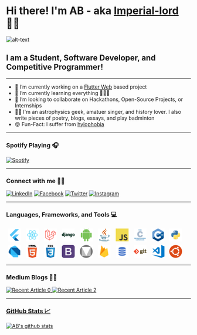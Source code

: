 # Hi there! I'm AB - aka [Imperial-lord](website) 👋🏻
![alt-text](https://i.ibb.co/dkpmT5d/code.jpg)

## I am a Student, Software Developer, and Competitive Programmer!
---

- 🔭 I’m currently working on a [Flutter Web](flutter-web) based project
- 🌱 I’m currently learning everything 👨🏻‍🎓
- 👯 I’m looking to collaborate on Hackathons, Open-Source Projects, or Internships
- 🤟🏻 I'm an astrophysics geek, amatuer singer, and history lover. I also write pieces of poetry, blogs, essays, and play badminton
- 😝 Fun-Fact: I suffer from [hylophobia](hylophobia)

---

### Spotify Playing 🎧
[![Spotify](https://novatorem.imperial-lord.vercel.app/api/spotify)](https://open.spotify.com/user/imperial-lord)

---

### Connect with me 🤝🏻
[![LinkedIn](https://img.shields.io/badge/LinkedIn-0077B5?style=for-the-badge&logo=linkedin&logoColor=white)](linkedin)
[![Facebook](https://img.shields.io/badge/Facebook-1877F2?style=for-the-badge&logo=facebook&logoColor=white)](facebook)
[![Twitter](https://img.shields.io/badge/Twitter-1DA1F2?style=for-the-badge&logo=twitter&logoColor=white)](twitter)
[![Instagram](https://img.shields.io/badge/Instagram-E4405F?style=for-the-badge&logo=instagram&logoColor=white)](instagram)

---

### Languages, Frameworks, and Tools 💻
<p float="left">
<img style="padding:5px;" align="center" alt="Flutter" width="35px" src="https://raw.githubusercontent.com/github/explore/cebd63002168a05a6a642f309227eefeccd92950/topics/flutter/flutter.png"/>
<img style="padding:5px;" align="center" alt="ReactJs" width="35px" src="https://raw.githubusercontent.com/github/explore/80688e429a7d4ef2fca1e82350fe8e3517d3494d/topics/react/react.png"/>
<img style="padding:5px;" align="center" alt="Laravel" width="35px" src="https://raw.githubusercontent.com/github/explore/56a826d05cf762b2b50ecbe7d492a839b04f3fbf/topics/laravel/laravel.png"> 
<img style="padding:5px;" align="center" alt="Django" width="35px" src="https://raw.githubusercontent.com/github/explore/80688e429a7d4ef2fca1e82350fe8e3517d3494d/topics/django/django.png"> 
<img style="padding:5px;" align="center" alt="Android" width="35px" src="https://raw.githubusercontent.com/github/explore/80688e429a7d4ef2fca1e82350fe8e3517d3494d/topics/android/android.png"> 
<img style="padding:5px;" align="center" alt="Java" width="35px" src="https://raw.githubusercontent.com/github/explore/80688e429a7d4ef2fca1e82350fe8e3517d3494d/topics/java/java.png">
<img style="padding:5px;" align="center" alt="JavaScript" width="35px" src="https://raw.githubusercontent.com/github/explore/80688e429a7d4ef2fca1e82350fe8e3517d3494d/topics/javascript/javascript.png">
<img style="padding:5px;" align="center" alt="C" width="35px" src="https://raw.githubusercontent.com/github/explore/80688e429a7d4ef2fca1e82350fe8e3517d3494d/topics/c/c.png">
<img style="padding:5px;" align="center" alt="C++" width="35px" src="https://raw.githubusercontent.com/github/explore/80688e429a7d4ef2fca1e82350fe8e3517d3494d/topics/cpp/cpp.png">
<img style="padding:5px;" align="center" alt="Python" width="35px" src="https://raw.githubusercontent.com/github/explore/80688e429a7d4ef2fca1e82350fe8e3517d3494d/topics/python/python.png">
<img style="padding:5px;" align="center" alt="Dart" width="35px" src="https://raw.githubusercontent.com/github/explore/80688e429a7d4ef2fca1e82350fe8e3517d3494d/topics/dart/dart.png">
<img style="padding:5px;" align="center" alt="HTML" width="35px" src="https://raw.githubusercontent.com/github/explore/80688e429a7d4ef2fca1e82350fe8e3517d3494d/topics/html/html.png">
<img style="padding:5px;" align="center" alt="CSS" width="35px" src="https://raw.githubusercontent.com/github/explore/80688e429a7d4ef2fca1e82350fe8e3517d3494d/topics/css/css.png">
<img style="padding:5px;" align="center" alt="BootStrap" width="35px" src="https://raw.githubusercontent.com/github/explore/80688e429a7d4ef2fca1e82350fe8e3517d3494d/topics/bootstrap/bootstrap.png">
<img style="padding:5px;" align="center" alt="Material-Design" width="35px" src="https://raw.githubusercontent.com/github/explore/80688e429a7d4ef2fca1e82350fe8e3517d3494d/topics/material-design/material-design.png">
<img style="padding:5px;" align="center" alt="Firebase" width="35px" src="https://raw.githubusercontent.com/github/explore/80688e429a7d4ef2fca1e82350fe8e3517d3494d/topics/firebase/firebase.png">
<img style="padding:5px;" align="center" alt="SQL" width="35px" src="https://raw.githubusercontent.com/github/explore/80688e429a7d4ef2fca1e82350fe8e3517d3494d/topics/sql/sql.png">
<img style="padding:5px;" align="center" alt="Git" width="35px" src="https://raw.githubusercontent.com/github/explore/80688e429a7d4ef2fca1e82350fe8e3517d3494d/topics/git/git.png">
<img style="padding:5px;" align="center" alt="VS Code" width="35px" src="https://raw.githubusercontent.com/github/explore/80688e429a7d4ef2fca1e82350fe8e3517d3494d/topics/visual-studio-code/visual-studio-code.png">
<img style="padding:5px;" align="center" alt="Ubuntu" width="35px" src="https://raw.githubusercontent.com/github/explore/80688e429a7d4ef2fca1e82350fe8e3517d3494d/topics/ubuntu/ubuntu.png">
</p>

---

### Medium Blogs ✍🏻
<a target="_blank" href="https://github-readme-medium-recent-article.vercel.app/medium/@absatyaprakash01/0"><img src="https://github-readme-medium-recent-article.vercel.app/medium/@absatyaprakash01/0" alt="Recent Article 0"> 
<a target="_blank" href="https://github-readme-medium-recent-article.vercel.app/medium/@absatyaprakash01/2"><img src="https://github-readme-medium-recent-article.vercel.app/medium/@absatyaprakash01/2" alt="Recent Article 2"> 

---

### GitHub Stats 📈
[![AB's github stats](https://github-readme-stats.vercel.app/api?username=Imperial-lord&count_private=true&show_icons=true)](https://github.com/anuraghazra/github-readme-stats)




[website]: https://imperial-lord.github.io/mywebsite/
[flutter-web]: https://flutter.dev/web
[hylophobia]: https://phobia.wikia.org/wiki/Hylophobia
[linkedin]: https://www.linkedin.com/in/absatya/
[facebook]: https://www.facebook.com/ab.satyaprakash/
[twitter]: https://twitter.com/AbSatyaprakash
[instagram]: https://www.instagram.com/ab_iitg/
